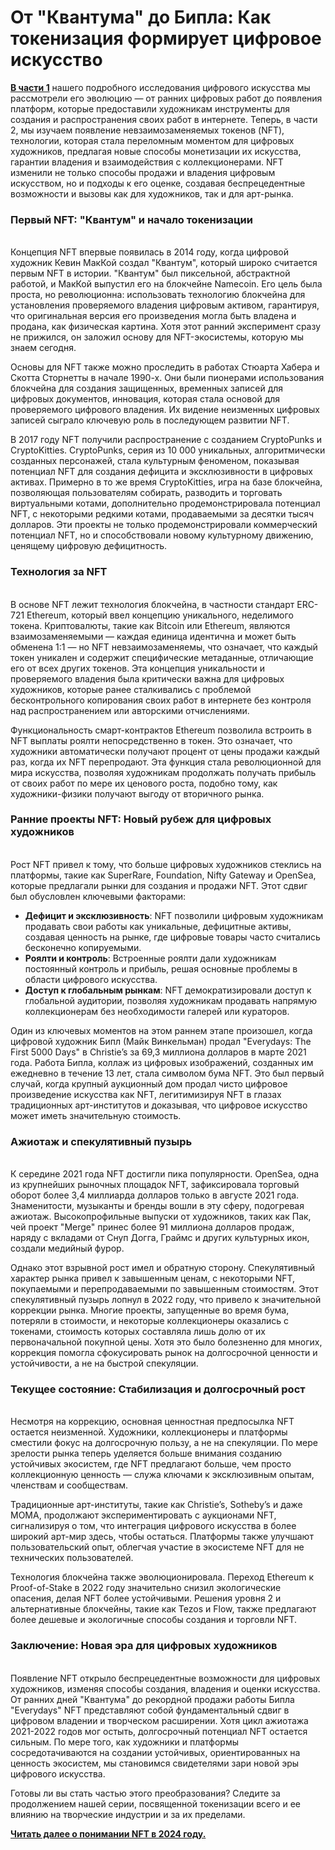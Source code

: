 # От "Квантума" до Бипла: Как токенизация формирует цифровое искусство

[**В части 1**](digital-art-a-brief-history.md) нашего подробного исследования цифрового искусства мы рассмотрели его эволюцию — от ранних цифровых работ до появления платформ, которые предоставили художникам инструменты для создания и распространения своих работ в интернете. Теперь, в части 2, мы изучаем появление невзаимозаменяемых токенов (NFT), технологии, которая стала переломным моментом для цифровых художников, предлагая новые способы монетизации их искусства, гарантии владения и взаимодействия с коллекционерами. NFT изменили не только способы продажи и владения цифровым искусством, но и подходы к его оценке, создавая беспрецедентные возможности и вызовы как для художников, так и для арт-рынка.

### **Первый NFT: "Квантум" и начало токенизации**

\
Концепция NFT впервые появилась в 2014 году, когда цифровой художник Кевин МакКой создал "Квантум", который широко считается первым NFT в истории. "Квантум" был пиксельной, абстрактной работой, и МакКой выпустил его на блокчейне Namecoin. Его цель была проста, но революционна: использовать технологию блокчейна для установления проверяемого владения цифровым активом, гарантируя, что оригинальная версия его произведения могла быть владена и продана, как физическая картина. Хотя этот ранний эксперимент сразу не прижился, он заложил основу для NFT-экосистемы, которую мы знаем сегодня.

Основы для NFT также можно проследить в работах Стюарта Хабера и Скотта Сторнетты в начале 1990-х. Они были пионерами использования блокчейна для создания защищенных, временных записей для цифровых документов, инновация, которая стала основой для проверяемого цифрового владения. Их видение неизменных цифровых записей сыграло ключевую роль в последующем развитии NFT.

В 2017 году NFT получили распространение с созданием CryptoPunks и CryptoKitties. CryptoPunks, серия из 10 000 уникальных, алгоритмически созданных персонажей, стала культурным феноменом, показывая потенциал NFT для создания дефицита и эксклюзивности в цифровых активах. Примерно в то же время CryptoKitties, игра на базе блокчейна, позволяющая пользователям собирать, разводить и торговать виртуальными котами, дополнительно продемонстрировала потенциал NFT, с некоторыми редкими котами, продаваемыми за десятки тысяч долларов. Эти проекты не только продемонстрировали коммерческий потенциал NFT, но и способствовали новому культурному движению, ценящему цифровую дефицитность.

### **Технология за NFT**

\
В основе NFT лежит технология блокчейна, в частности стандарт ERC-721 Ethereum, который ввел концепцию уникального, неделимого токена. Криптовалюты, такие как Bitcoin или Ethereum, являются взаимозаменяемыми — каждая единица идентична и может быть обменена 1:1 — но NFT невзаимозаменяемы, что означает, что каждый токен уникален и содержит специфические метаданные, отличающие его от всех других токенов. Эта концепция уникальности и проверяемого владения была критически важна для цифровых художников, которые ранее сталкивались с проблемой бесконтрольного копирования своих работ в интернете без контроля над распространением или авторскими отчислениями.

Функциональность смарт-контрактов Ethereum позволила встроить в NFT выплаты роялти непосредственно в токен. Это означает, что художники автоматически получают процент от цены продажи каждый раз, когда их NFT перепродают. Эта функция стала революционной для мира искусства, позволяя художникам продолжать получать прибыль от своих работ по мере их ценового роста, подобно тому, как художники-физики получают выгоду от вторичного рынка.

### **Ранние проекты NFT: Новый рубеж для цифровых художников**

\
Рост NFT привел к тому, что больше цифровых художников стеклись на платформы, такие как SuperRare, Foundation, Nifty Gateway и OpenSea, которые предлагали рынки для создания и продажи NFT. Этот сдвиг был обусловлен ключевыми факторами:

* **Дефицит и эксклюзивность**: NFT позволили цифровым художникам продавать свои работы как уникальные, дефицитные активы, создавая ценность на рынке, где цифровые товары часто считались бесконечно копируемыми.
* **Роялти и контроль**: Встроенные роялти дали художникам постоянный контроль и прибыль, решая основные проблемы в области цифрового искусства.
* **Доступ к глобальным рынкам**: NFT демократизировали доступ к глобальной аудитории, позволяя художникам продавать напрямую коллекционерам без необходимости галерей или кураторов.

Один из ключевых моментов на этом раннем этапе произошел, когда цифровой художник Бипл (Майк Винкельман) продал "Everydays: The First 5000 Days" в Christie’s за 69,3 миллиона долларов в марте 2021 года. Работа Бипла, коллаж из цифровых изображений, созданных им ежедневно в течение 13 лет, стала символом бума NFT. Это был первый случай, когда крупный аукционный дом продал чисто цифровое произведение искусства как NFT, легитимизируя NFT в глазах традиционных арт-институтов и доказывая, что цифровое искусство может иметь значительную стоимость.

### **Ажиотаж и спекулятивный пузырь**

\
К середине 2021 года NFT достигли пика популярности. OpenSea, одна из крупнейших рыночных площадок NFT, зафиксировала торговый оборот более 3,4 миллиарда долларов только в августе 2021 года. Знаменитости, музыканты и бренды вошли в эту сферу, подогревая ажиотаж. Высокопрофильные выпуски от художников, таких как Пак, чей проект "Merge" принес более 91 миллиона долларов продаж, наряду с вкладами от Снуп Догга, Граймс и других культурных икон, создали медийный фурор.

Однако этот взрывной рост имел и обратную сторону. Спекулятивный характер рынка привел к завышенным ценам, с некоторыми NFT, покупаемыми и перепродаваемыми по завышенным стоимостям. Этот спекулятивный пузырь лопнул в 2022 году, что привело к значительной коррекции рынка. Многие проекты, запущенные во время бума, потеряли в стоимости, и некоторые коллекционеры оказались с токенами, стоимость которых составляла лишь долю от их первоначальной покупной цены. Хотя это было болезненно для многих, коррекция помогла сфокусировать рынок на долгосрочной ценности и устойчивости, а не на быстрой спекуляции.

### **Текущее состояние: Стабилизация и долгосрочный рост**

\
Несмотря на коррекцию, основная ценностная предпосылка NFT остается неизменной. Художники, коллекционеры и платформы сместили фокус на долгосрочную пользу, а не на спекуляции. По мере зрелости рынка теперь уделяется больше внимания созданию устойчивых экосистем, где NFT предлагают больше, чем просто коллекционную ценность — служа ключами к эксклюзивным опытам, членствам и сообществам.

Традиционные арт-институты, такие как Christie’s, Sotheby’s и даже MOMA, продолжают экспериментировать с аукционами NFT, сигнализируя о том, что интеграция цифрового искусства в более широкий арт-мир здесь, чтобы остаться. Платформы также улучшают пользовательский опыт, облегчая участие в экосистеме NFT для не технических пользователей.

Технология блокчейна также эволюционировала. Переход Ethereum к Proof-of-Stake в 2022 году значительно снизил экологические опасения, делая NFT более устойчивыми. Решения уровня 2 и альтернативные блокчейны, такие как Tezos и Flow, также предлагают более дешевые и экологичные способы создания и торговли NFT.

### **Заключение: Новая эра для цифровых художников**

\
Появление NFT открыло беспрецедентные возможности для цифровых художников, изменяя способы создания, владения и оценки искусства. От ранних дней "Квантума" до рекордной продажи работы Бипла "Everydays" NFT представляют собой фундаментальный сдвиг в цифровом владении и творческом расширении. Хотя цикл ажиотажа 2021-2022 годов мог остыть, долгосрочный потенциал NFT остается сильным. По мере того, как художники и платформы сосредотачиваются на создании устойчивых, ориентированных на ценность экосистем, мы становимся свидетелями зари новой эры цифрового искусства.

Готовы ли вы стать частью этого преобразования? Следите за продолжением нашей серии, посвященной токенизации всего и ее влиянию на творческие индустрии и за их пределами.

[**Читать далее о понимании NFT в 2024 году.**](understanding-nfts-in-2024.md)